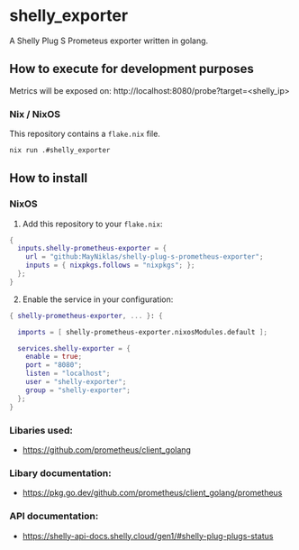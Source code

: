 # shelly_exporter
A Shelly Plug S Prometeus exporter written in golang.

## How to execute for development purposes

Metrics will be exposed on: http://localhost:8080/probe?target=<shelly_ip>

### Nix / NixOS
This repository contains a `flake.nix` file.
```sh
nix run .#shelly_exporter
```

## How to install

### NixOS
1. Add this repository to your `flake.nix`:
```nix
{
  inputs.shelly-prometheus-exporter = {
    url = "github:MayNiklas/shelly-plug-s-prometheus-exporter";
    inputs = { nixpkgs.follows = "nixpkgs"; };
  };
}
```
2. Enable the service in your configuration:
```nix
{ shelly-prometheus-exporter, ... }: {

  imports = [ shelly-prometheus-exporter.nixosModules.default ];

  services.shelly-exporter = {
    enable = true;
    port = "8080";
    listen = "localhost";
    user = "shelly-exporter";
    group = "shelly-exporter";
  };
}
```

### Libaries used:
- https://github.com/prometheus/client_golang

### Libary documentation:
- https://pkg.go.dev/github.com/prometheus/client_golang/prometheus

### API documentation:
- https://shelly-api-docs.shelly.cloud/gen1/#shelly-plug-plugs-status
